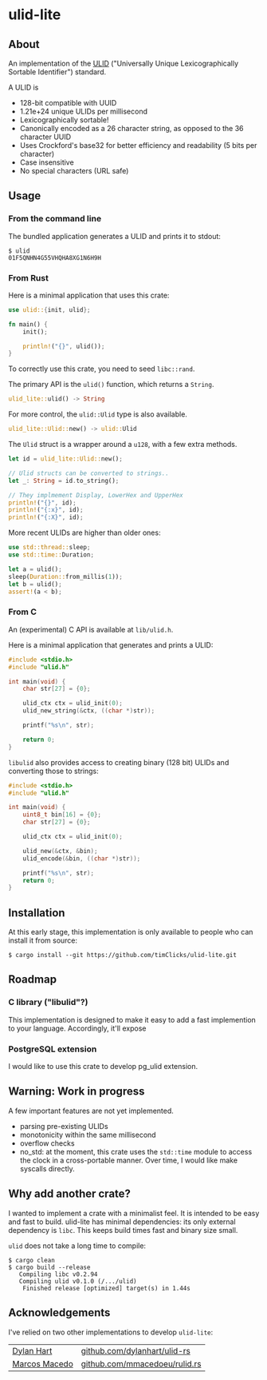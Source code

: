 # ulid-lite

## About

An implementation of the [ULID] ("Universally Unique Lexicographically Sortable Identifier")
standard.

A ULID is

- 128-bit compatible with UUID
- 1.21e+24 unique ULIDs per millisecond
- Lexicographically sortable!
- Canonically encoded as a 26 character string, as opposed to the 36 character UUID
- Uses Crockford's base32 for better efficiency and readability (5 bits per character)
- Case insensitive
- No special characters (URL safe)

[ULID]: https://github.com/ulid/spec

## Usage

### From the command line

The bundled application generates a ULID and prints it to stdout:

```console
$ ulid
01F5QNHN4G55VHQHA8XG1N6H9H
```

### From Rust

Here is a minimal application that uses this crate:

```rust
use ulid::{init, ulid};

fn main() {
    init();

    println!("{}", ulid());
}
```

To correctly use this crate, you need to seed `libc::rand`.

The primary API is the `ulid()` function, which returns a `String`.

```rust
ulid_lite::ulid() -> String
```

For more control, the `ulid::Ulid` type is also available.

```rust
ulid_lite::Ulid::new() -> ulid::Ulid
```

The `Ulid` struct is a wrapper around a `u128`, with a few extra methods.

```rust
let id = ulid_lite::Ulid::new();

// Ulid structs can be converted to strings..
let _: String = id.to_string();

// They implmement Display, LowerHex and UpperHex
println!("{}", id);
println!("{:x}", id);
println!("{:X}", id);
```

More recent ULIDs are higher than older ones:

```rust
use std::thread::sleep;
use std::time::Duration;

let a = ulid();
sleep(Duration::from_millis(1));
let b = ulid();
assert!(a < b);
```

### From C

An (experimental) C API is available at `lib/ulid.h`.

Here is a minimal application that generates and prints a ULID:

```c
#include <stdio.h>
#include "ulid.h"

int main(void) {
    char str[27] = {0};

    ulid_ctx ctx = ulid_init(0);
    ulid_new_string(&ctx, ((char *)str));

    printf("%s\n", str);

    return 0;
}
```

`libulid` also provides access to creating binary (128 bit)
ULIDs and converting those to strings:

```c
#include <stdio.h>
#include "ulid.h"

int main(void) {
    uint8_t bin[16] = {0};
    char str[27] = {0};

    ulid_ctx ctx = ulid_init(0);

    ulid_new(&ctx, &bin);
    ulid_encode(&bin, ((char *)str));

    printf("%s\n", str);
    return 0;
}
```


## Installation

At this early stage, this implementation is only available to people
who can install it from source:

```console
$ cargo install --git https://github.com/timClicks/ulid-lite.git
```




## Roadmap

### C library ("libulid"?)

This implementation is designed to make it easy to add a fast
implemention to your language. Accordingly, it'll expose

### PostgreSQL extension

I would like to use this crate to develop pg_ulid extension.


## Warning: Work in progress

A few important features are not yet implemented.

- parsing pre-existing ULIDs 
- monotonicity within the same millisecond
- overflow checks
- no_std: at the moment, this crate uses the `std::time` module to access the clock in a cross-portable manner. Over time, I would like make syscalls directly.


## Why add another crate?

I wanted to implement a crate with a minimalist feel. It is intended to be easy and fast to build.
ulid-lite has minimal dependencies: its only external dependency is `libc`. 
This keeps build times fast and binary size small.

`ulid` does not take a long time to compile:

```console
$ cargo clean
$ cargo build --release
   Compiling libc v0.2.94
   Compiling ulid v0.1.0 (/.../ulid)
    Finished release [optimized] target(s) in 1.44s
```

## Acknowledgements

I've relied on two other implementations to develop `ulid-lite`:

<table>
<tbody>
  <tr>
    <td><a href="http://dylanh.art/">Dylan Hart</a></td>
    <td><a href="https://github.com/dylanhart/ulid-rs">github.com/dylanhart/ulid-rs</a></td>
  </tr>
  <tr>
    <td><a href="https://github.com/mmacedoeu">Marcos Macedo</a></td>
    <td><a href="https://github.com/mmacedoeu/rulid.rs">github.com/mmacedoeu/rulid.rs</a></td>
  </tr>
</tbody>
</table>
